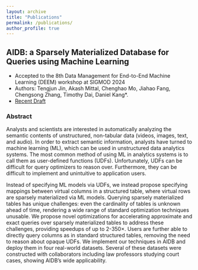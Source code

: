 ```yaml
---
layout: archive
title: "Publications"
permalink: /publications/
author_profile: true
---
```


## AIDB: a Sparsely Materialized Database for Queries using Machine Learning
* Accepted to the 8th Data Management for End-to-End Machine Learning (DEEM) workshop at SIGMOD 2024
* Authors: Tengjun Jin, Akash Mittal, Chenghao Mo, Jiahao Fang, Chengsong Zhang, Timothy Dai, Daniel Kang*.
* [Recent Draft](https://JiahaoFang77.github.io/files/paper_aug.pdf)
  
### Abstract
Analysts and scientists are interested in automatically analyzing the semantic contents of unstructured, non-tabular data (videos, images, text, and audio). In order to extract semantic information, analysts have turned to machine learning (ML), which can be used in unstructured data analytics systems. The most common method of using ML in analytics systems is to call them as user-defined functions (UDFs). Unfortunately, UDFs can be difficult for query optimizers to reason over. Furthermore, they can be difficult to implement and unintuitive to application users.

Instead of specifying ML models via UDFs, we instead propose specifying mappings between virtual columns in a structured table, where virtual rows are sparsely materialized via ML models. Querying sparsely materialized tables has unique challenges: even the cardinality of tables is unknown ahead of time, rendering a wide range of standard optimization techniques unusable. We propose novel optimizations for accelerating approximate and exact queries over sparsely materialized tables to address these challenges, providing speedups of up to 2-350×. Users are further able to directly query columns as in standard structured tables, removing the need to reason about opaque UDFs. We implement our techniques in AIDB and deploy them in four real-world datasets. Several of these datasets were constructed with collaborators including law professors studying court cases, showing AIDB’s wide applicability.
